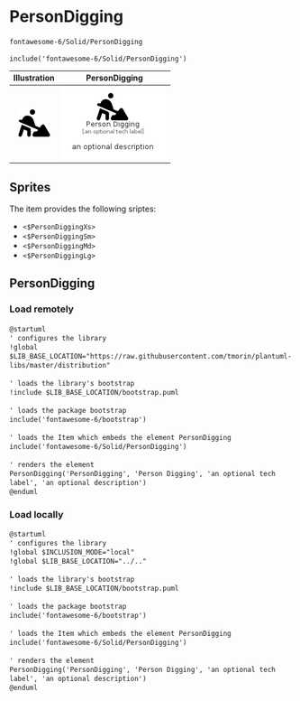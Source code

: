 # PersonDigging


```text
fontawesome-6/Solid/PersonDigging
```

```text
include('fontawesome-6/Solid/PersonDigging')
```



| Illustration | PersonDigging |
| :---: | :---: |
| ![illustration for Illustration](../../fontawesome-6/Solid/PersonDigging.png) | ![illustration for PersonDigging](../../fontawesome-6/Solid/PersonDigging.Local.png) |



## Sprites
The item provides the following sriptes:

- `<$PersonDiggingXs>`
- `<$PersonDiggingSm>`
- `<$PersonDiggingMd>`
- `<$PersonDiggingLg>`





## PersonDigging

### Load remotely
```plantuml
@startuml
' configures the library
!global $LIB_BASE_LOCATION="https://raw.githubusercontent.com/tmorin/plantuml-libs/master/distribution"

' loads the library's bootstrap
!include $LIB_BASE_LOCATION/bootstrap.puml

' loads the package bootstrap
include('fontawesome-6/bootstrap')

' loads the Item which embeds the element PersonDigging
include('fontawesome-6/Solid/PersonDigging')

' renders the element
PersonDigging('PersonDigging', 'Person Digging', 'an optional tech label', 'an optional description')
@enduml
```

### Load locally
```plantuml
@startuml
' configures the library
!global $INCLUSION_MODE="local"
!global $LIB_BASE_LOCATION="../.."

' loads the library's bootstrap
!include $LIB_BASE_LOCATION/bootstrap.puml

' loads the package bootstrap
include('fontawesome-6/bootstrap')

' loads the Item which embeds the element PersonDigging
include('fontawesome-6/Solid/PersonDigging')

' renders the element
PersonDigging('PersonDigging', 'Person Digging', 'an optional tech label', 'an optional description')
@enduml
```

